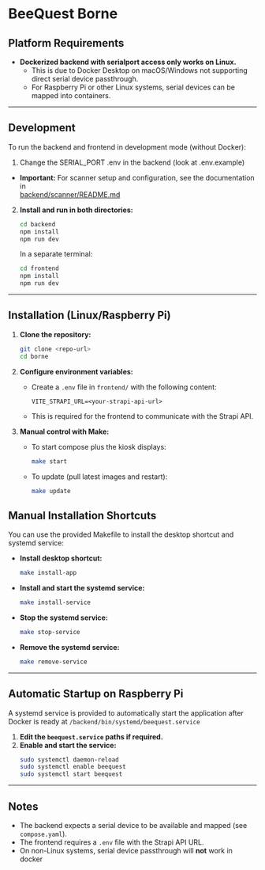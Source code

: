 # BeeQuest Borne

## Platform Requirements

-   **Dockerized backend with serialport access only works on Linux.**
    -   This is due to Docker Desktop on macOS/Windows not supporting direct serial device passthrough.
    -   For Raspberry Pi or other Linux systems, serial devices can be mapped into containers.

---

## Development

To run the backend and frontend in development mode (without Docker):

1. Change the SERIAL_PORT .env in the backend (look at .env.example)

-   **Important:** For scanner setup and configuration, see the documentation in  
    [backend/scanner/README.md](backend/scanner/README.md)

2. **Install and run in both directories:**
    ```sh
    cd backend
    npm install
    npm run dev
    ```
    In a separate terminal:
    ```sh
    cd frontend
    npm install
    npm run dev
    ```

---

## Installation (Linux/Raspberry Pi)

1. **Clone the repository:**

    ```sh
    git clone <repo-url>
    cd borne
    ```

2. **Configure environment variables:**

    - Create a `.env` file in `frontend/` with the following content:
        ```
        VITE_STRAPI_URL=<your-strapi-api-url>
        ```
    - This is required for the frontend to communicate with the Strapi API.

3. **Manual control with Make:**
    - To start compose plus the kiosk displays:
        ```sh
        make start
        ```
    - To update (pull latest images and restart):
        ```sh
        make update
        ```

## Manual Installation Shortcuts

You can use the provided Makefile to install the desktop shortcut and systemd service:

-   **Install desktop shortcut:**

    ```sh
    make install-app
    ```

-   **Install and start the systemd service:**

    ```sh
    make install-service
    ```

-   **Stop the systemd service:**

    ```sh
    make stop-service
    ```

-   **Remove the systemd service:**
    ```sh
    make remove-service
    ```

---

## Automatic Startup on Raspberry Pi

A systemd service is provided to automatically start the application after Docker is ready at `/backend/bin/systemd/beequest.service`

1. **Edit the `beequest.service` paths if required.**
2. **Enable and start the service:**
    ```sh
    sudo systemctl daemon-reload
    sudo systemctl enable beequest
    sudo systemctl start beequest
    ```

---

## Notes

-   The backend expects a serial device to be available and mapped (see `compose.yaml`).
-   The frontend requires a `.env` file with the Strapi API URL.
-   On non-Linux systems, serial device passthrough will **not** work in docker

